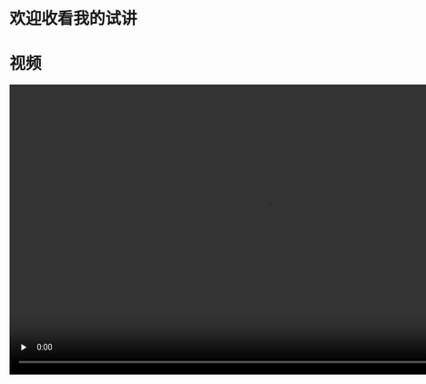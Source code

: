 # 欢迎收看我的试讲
# 视频
<video height=510 width=900 controls="controls" preload="none">
      <source id="mp4" src="amWiki/videos/01-Video_2018-06-14_180206.mp4" type="video/mp4">
</video>
